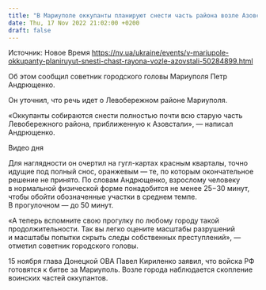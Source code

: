 ```yaml
---
title: "В Мариуполе оккупанты планируют снести часть района возле Азовстали"
date: Thu, 17 Nov 2022 21:02:00 +0200
draft: false
---
```

Источник: Новое Время https://nv.ua/ukraine/events/v-mariupole-okkupanty-planiruyut-snesti-chast-rayona-vozle-azovstali-50284899.html


 Об этом сообщил советник городского головы Мариуполя Петр Андрющенко.

Он уточнил, что речь идет о Левобережном районе Мариуполя.

«Оккупанты собираются снести полностью почти всю старую часть Левобережного района, приближенную к Азовстали», — написал Андрющенко.

 Видео дня   

Для наглядности он очертил на гугл-картах красным кварталы, точно идущие под полный снос, оранжевым — те, по которым окончательное решение не принято. По словам Андрющенко, взрослому человеку в нормальной физической форме понадобится не менее 25−30 минут, чтобы обойти обозначенные участки в среднем темпе. В прогулочном — до 50 минут.

«А теперь вспомните свою прогулку по любому городу такой продолжительности. Так вы легко оцените масштабы разрушений и масштабы попытки скрыть следы собственных преступлений», — отметил советник городского головы.

15 ноября глава Донецкой ОВА Павел Кириленко заявил, что войска РФ готовятся к битве за Мариуполь. Возле города наблюдается скопление воинских частей оккупантов.
